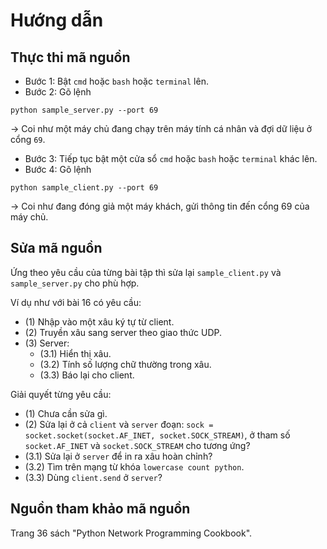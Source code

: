 # Hướng dẫn

## Thực thi mã nguồn

- Bước 1: Bật `cmd` hoặc `bash` hoặc `terminal` lên.
- Bước 2: Gõ lệnh

```
python sample_server.py --port 69
```

→ Coi như một máy chủ đang chạy trên máy tính cá nhân và đợi dữ liệu ở cổng `69`.

- Bước 3: Tiếp tục bật một cửa sổ `cmd` hoặc `bash` hoặc `terminal` khác lên.
- Bước 4: Gõ lệnh

```
python sample_client.py --port 69
```

→ Coi như đang đóng giả một máy khách, gửi thông tin đến cổng 69 của máy chủ.

## Sửa mã nguồn

Ứng theo yêu cầu của từng bài tập thì sửa lại `sample_client.py` và `sample_server.py` cho phù hợp.

Ví dụ như với bài 16 có yêu cầu:
- (1) Nhập vào một xâu ký tự từ client.
- (2) Truyền xâu sang server theo giao thức UDP.
- (3) Server:
    - (3.1) Hiển thị xâu.
    - (3.2) Tính số lượng chữ thường trong xâu.
    - (3.3) Báo lại cho client.

Giải quyết từng yêu cầu:

- (1) Chưa cần sửa gì.
- (2) Sửa lại ở cả `client` và `server` đoạn: `sock = socket.socket(socket.AF_INET, socket.SOCK_STREAM)`, ở tham số `socket.AF_INET` và `socket.SOCK_STREAM` cho tương ứng?
- (3.1) Sửa lại ở `server` để in ra xâu hoàn chỉnh?
- (3.2) Tìm trên mạng từ khóa `lowercase count python`.
- (3.3) Dùng `client.send` ở `server`?

## Nguồn tham khảo mã nguồn

Trang 36 sách "Python Network Programming Cookbook".